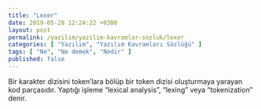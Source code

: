 ```yaml
---
title: "Lexer"
date: 2019-05-28 12:24:22 +0300
layout: post
permalink: /yazilim/yazilim-kavramlar-sozluk/lexer
categories: [ "Yazılım", "Yazılım Kavramları Sözlüğü" ]
tags: [ "Ne", "Ne demek", "Nedir" ]
published: false
---
```


Bir karakter dizisini token’lara bölüp bir token dizisi oluşturmaya yarayan kod parçasıdır. Yaptığı işleme “lexical analysis”, “lexing” veya “tokenization” denir.